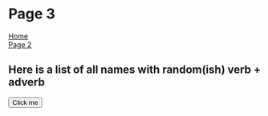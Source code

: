 <h1>Page 3 </h1>
<p> 
  <a href="index.html">Home</a> <br> 
  <a href="page2.html">Page 2</a>
</p>

<h2>Here is a list of all names with random(ish) verb + adverb</h2>

<button onclick="makeSentence()">Click me</button>

<p id="demo"></p>

<script>
function makeSentence() {
var person = {
    names: [ "Brian","Betty","Fiona", "Freddy", "Mini", "Marvin", "Alice", "Bob", "Jane", "Arthur", "Vincent", "Amy", "He", "She" ],
    verbs: [ "speaks", "eats", "runs", "walks", "drinks" ],
    adverbs: ["slowly", "quickly", "nicely", "noisily", "a lot", "a little", "rarely" ]
    };
    
 var i
 var text ="";
 for (i=0; i <person.names.length; i++) {
    name = person.names[Math.floor(Math.random() * person.names.length)];
    verb = person.verbs[Math.floor(Math.random() * person.verbs.length)];
    adv = person.adverbs[Math.floor(Math.random() * person.adverbs.length)];
    
    text += name + " " + verb + " " + adv + "<br>";
    
    document.getElementById("demo").innerHTML = text; 
  }

}
</script>

